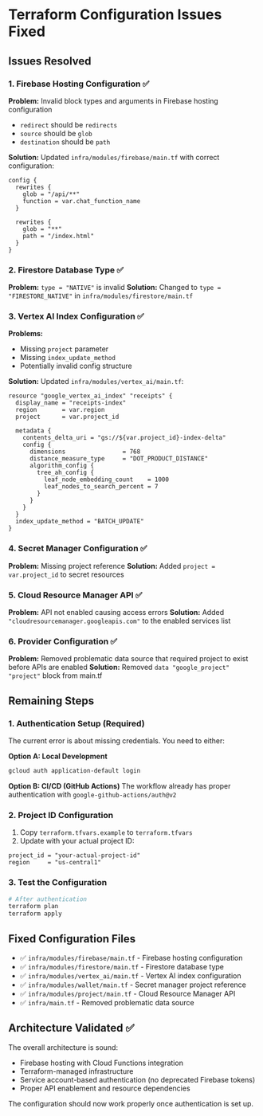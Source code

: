 # Terraform Configuration Issues Fixed

## Issues Resolved

### 1. Firebase Hosting Configuration ✅
**Problem:** Invalid block types and arguments in Firebase hosting configuration
- `redirect` should be `redirects`
- `source` should be `glob` 
- `destination` should be `path`

**Solution:** Updated `infra/modules/firebase/main.tf` with correct configuration:
```hcl
config {
  rewrites {
    glob = "/api/**"
    function = var.chat_function_name
  }
  
  rewrites {
    glob = "**" 
    path = "/index.html"
  }
}
```

### 2. Firestore Database Type ✅
**Problem:** `type = "NATIVE"` is invalid
**Solution:** Changed to `type = "FIRESTORE_NATIVE"` in `infra/modules/firestore/main.tf`

### 3. Vertex AI Index Configuration ✅
**Problems:** 
- Missing `project` parameter
- Missing `index_update_method`
- Potentially invalid config structure

**Solution:** Updated `infra/modules/vertex_ai/main.tf`:
```hcl
resource "google_vertex_ai_index" "receipts" {
  display_name = "receipts-index"
  region       = var.region
  project      = var.project_id
  
  metadata {
    contents_delta_uri = "gs://${var.project_id}-index-delta"
    config {
      dimensions                = 768
      distance_measure_type     = "DOT_PRODUCT_DISTANCE"
      algorithm_config {
        tree_ah_config {
          leaf_node_embedding_count    = 1000
          leaf_nodes_to_search_percent = 7
        }
      }
    }
  }
  index_update_method = "BATCH_UPDATE"
}
```

### 4. Secret Manager Configuration ✅
**Problem:** Missing project reference
**Solution:** Added `project = var.project_id` to secret resources

### 5. Cloud Resource Manager API ✅
**Problem:** API not enabled causing access errors
**Solution:** Added `"cloudresourcemanager.googleapis.com"` to the enabled services list

### 6. Provider Configuration ✅
**Problem:** Removed problematic data source that required project to exist before APIs are enabled
**Solution:** Removed `data "google_project" "project"` block from main.tf

## Remaining Steps

### 1. Authentication Setup (Required)
The current error is about missing credentials. You need to either:

**Option A: Local Development**
```bash
gcloud auth application-default login
```

**Option B: CI/CD (GitHub Actions)**
The workflow already has proper authentication with `google-github-actions/auth@v2`

### 2. Project ID Configuration
1. Copy `terraform.tfvars.example` to `terraform.tfvars`
2. Update with your actual project ID:
```hcl
project_id = "your-actual-project-id"
region     = "us-central1"
```

### 3. Test the Configuration
```bash
# After authentication
terraform plan
terraform apply
```

## Fixed Configuration Files

- ✅ `infra/modules/firebase/main.tf` - Firebase hosting configuration
- ✅ `infra/modules/firestore/main.tf` - Firestore database type  
- ✅ `infra/modules/vertex_ai/main.tf` - Vertex AI index configuration
- ✅ `infra/modules/wallet/main.tf` - Secret manager project reference
- ✅ `infra/modules/project/main.tf` - Cloud Resource Manager API
- ✅ `infra/main.tf` - Removed problematic data source

## Architecture Validated ✅

The overall architecture is sound:
- Firebase hosting with Cloud Functions integration
- Terraform-managed infrastructure  
- Service account-based authentication (no deprecated Firebase tokens)
- Proper API enablement and resource dependencies

The configuration should now work properly once authentication is set up.
